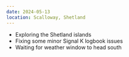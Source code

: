 ```yaml
---
date: 2024-05-13
location: Scalloway, Shetland
---
```

* Exploring the Shetland islands
* Fixing some minor Signal K logbook issues
* Waiting for weather window to head south 